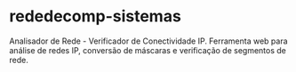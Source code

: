 # rededecomp-sistemas
Analisador de Rede - Verificador de Conectividade IP.  Ferramenta web para análise de redes IP, conversão de máscaras e verificação de segmentos de rede.
